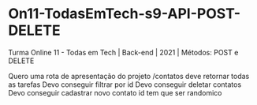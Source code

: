# On11-TodasEmTech-s9-API-POST-DELETE
Turma Online 11 - Todas em Tech | Back-end | 2021 | Métodos: POST e DELETE


Quero uma rota de apresentação do projeto
/contatos deve retornar todas as tarefas
Devo conseguir filtrar por id
Devo conseguir deletar contatos
Devo conseguir cadastrar novo contato
id tem que ser randomico